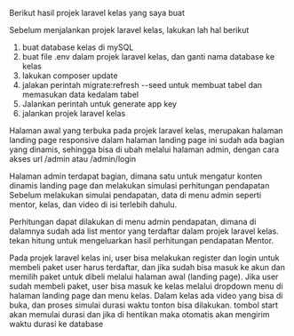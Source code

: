 Berikut hasil projek laravel kelas yang saya buat

Sebelum menjalankan projek laravel kelas, lakukan lah hal berikut
1. buat database kelas di mySQL
2. buat file .env dalam projek laravel kelas, dan ganti nama database ke kelas
3. lakukan composer update
4. jalakan perintah migrate:refresh --seed untuk membuat tabel dan memasukan data kedalam tabel
5. Jalankan perintah untuk generate app key
6. jalankan projek laravel kelas

Halaman awal yang terbuka pada projek laravel kelas, merupakan halaman landing page responsive
dalam halaman landing page ini sudah ada bagian yang dinamis, sehingga bisa di ubah melalui halaman admin, dengan cara akses url /admin atau /admin/login

Halaman admin terdapat bagian, dimana satu untuk mengatur konten dinamis landing page dan melakukan simulasi perhitungan pendapatan
Sebelum melakukan simulai pendapatan, data di menu admin seperti mentor, kelas, dan video di isi terlebih dahulu.

Perhitungan dapat dilakukan di menu admin pendapatan, dimana di dalamnya sudah ada list mentor yang terdaftar dalam projek laravel kelas.
tekan hitung untuk mengeluarkan hasil perhitungan pendapatan Mentor.

Pada projek laravel kelas ini, user bisa melakukan register dan login untuk membeli paket
user harus terdaftar, dan jika sudah bisa masuk ke akun dan memilih paket untuk dibeli melalui halaman awal (landing page).
Jika user sudah membeli paket, user bisa masuk ke kelas melalui dropdown menu di halaman landing page dan menu kelas.
Dalam kelas ada video yang bisa di buka, dan proses simulai durasi waktu tonton bisa dilakukan.
tombol start akan memulai durasi dan jika di hentikan maka otomatis akan mengirim waktu durasi ke database
